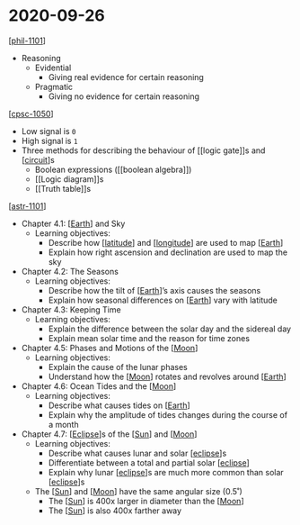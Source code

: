 # 2020-09-26

[[phil-1101]]

- Reasoning
  - Evidential
    - Giving real evidence for certain reasoning
  - Pragmatic
    - Giving no evidence for certain reasoning

[[cpsc-1050]]

- Low signal is `0`
- High signal is `1`
- Three methods for describing the behaviour of [[logic gate]]s and [[circuit]]s
  - Boolean expressions ([[boolean algebra]])
  - [[Logic diagram]]s
  - [[Truth table]]s

[[astr-1101]]

- Chapter 4.1: [[Earth]] and Sky
  - Learning objectives:
    - Describe how [[latitude]] and [[longitude]] are used to map [[Earth]]
    - Explain how right ascension and declination are used to map the sky
- Chapter 4.2: The Seasons
  - Learning objectives:
    - Describe how the tilt of [[Earth]]’s axis causes the seasons
    - Explain how seasonal differences on [[Earth]] vary with latitude
- Chapter 4.3: Keeping Time
  - Learning objectives:
    - Explain the difference between the solar day and the sidereal day
    - Explain mean solar time and the reason for time zones
- Chapter 4.5: Phases and Motions of the [[Moon]]
  - Learning objectives:
    - Explain the cause of the lunar phases
    - Understand how the [[Moon]] rotates and revolves around [[Earth]]
- Chapter 4.6: Ocean Tides and the [[Moon]]
  - Learning objectives:
    - Describe what causes tides on [[Earth]]
    - Explain why the amplitude of tides changes during the course of a month
- Chapter 4.7: [[Eclipse]]s of the [[Sun]] and [[Moon]]
  - Learning objectives:
    - Describe what causes lunar and solar [[eclipse]]s
    - Differentiate between a total and partial solar [[eclipse]]
    - Explain why lunar [[eclipse]]s are much more common than solar [[eclipse]]s
  - The [[Sun]] and [[Moon]] have the same angular size (0.5˚)
    - The [[Sun]] is 400x larger in diameter than the [[Moon]]
    - The [[Sun]] is also 400x farther away

[//begin]: # "Autogenerated link references for markdown compatibility"
[phil-1101]: phil-1101 "PHIL 1101 - Intro to Philosophy: Knowledge and Reality"
[cpsc-1050]: cpsc-1050 "CPSC 1050 - Introduction to Computer Science"
[logic-gate]: logic-gate "Logic Gates"
[circuit]: circuit "Circuit"
[boolean-algebra]: boolean-algebra "Boolean Algebra"
[logic-diagram]: logic-diagram "Logic Diagram"
[truth-table]: truth-table "Truth Table"
[astr-1101]: astr-1101 "ASTR 1101 - Intro to the Solar System"
[earth]: earth "Earth 🜨"
[latitude]: latitude "Latitude"
[longitude]: longitude "Longitude"
[moon]: moon "Moon"
[eclipse]: eclipse "Eclipse"
[sun]: sun "Sun"
[//end]: # "Autogenerated link references"